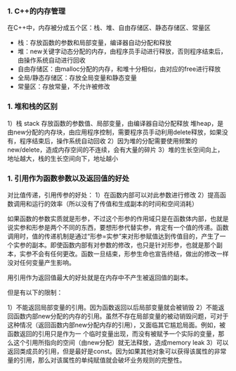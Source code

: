 ### 1. C++的内存管理
在C++中，内存被分成五个区：栈、堆、自由存储区、静态存储区、常量区
- 栈：存放函数的参数和局部变量，编译器自动分配和释放
- 堆：new关键字动态分配的内存，由程序员手动进行释放，否则程序结束后，由操作系统自动进行回收
- 自由存储区：由malloc分配的内存，和堆十分相似，由对应的free进行释放
- 全局/静态存储区：存放全局变量和静态变量
- 常量区：存放常量，不允许被修改

### 1. 堆和栈的区别

1）栈 stack 存放函数的参数值、局部变量，由编译器自动分配释放
	堆heap，是由new分配的内存块，由应用程序控制，需要程序员手动利用delete释放，如果没有，程序结束后，操作系统自动回收
2）因为堆的分配需要使用频繁的new/delete，造成内存空间的不连续，会有大量的碎片
3）堆的生长空间向上，地址越大，栈的生长空间向下，地址越小

### 1. 引用作为函数参数以及返回值的好处

对比值传递，引用传参的好处：
1）在函数内部可以对此参数进行修改
2）提高函数调用和运行的效率（所以没有了传值和生成副本的时间和空间消耗）

如果函数的参数实质就是形参，不过这个形参的作用域只是在函数体内部，也就是说实参和形参是两个不同的东西，要想形参代替实参，肯定有一个值的传递。函数调用时，值的传递机制是通过“形参=实参”来对形参赋值达到传值目的，产生了一个实参的副本。即使函数内部有对参数的修改，也只是针对形参，也就是那个副本，实参不会有任何更改。函数一旦结束，形参生命也宣告终结，做出的修改一样没对任何变量产生影响。

用引用作为返回值最大的好处就是在内存中不产生被返回值的副本。

但是有以下的限制：

1）不能返回局部变量的引用。因为函数返回以后局部变量就会被销毁
2）不能返回函数内部new分配的内存的引用。虽然不存在局部变量的被动销毁问题，可对于这种情况（返回函数内部new分配内存的引用），又面临其它尴尬局面。例如，被函数返回的引用只是作为一 个临时变量出现，而没有被赋予一个实际的变量，那么这个引用所指向的空间（由new分配）就无法释放，造成memory leak
3）可以返回类成员的引用，但是最好是const。因为如果其他对象可以获得该属性的非常量的引用，那么对该属性的单纯赋值就会破坏业务规则的完整性。

